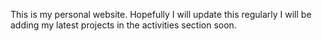This is my personal website. Hopefully I will update this regularly
I will be adding my latest projects in the activities section soon.
